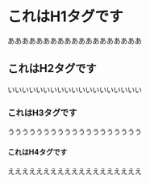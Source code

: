 # これはH1タグです

あああああああああああああああああああ

## これはH2タグです

いいいいいいいいいいいいいいいいいいい

### これはH3タグです

ううううううううううううううううううう

#### これはH4タグです

えええええええええええええええええええ
